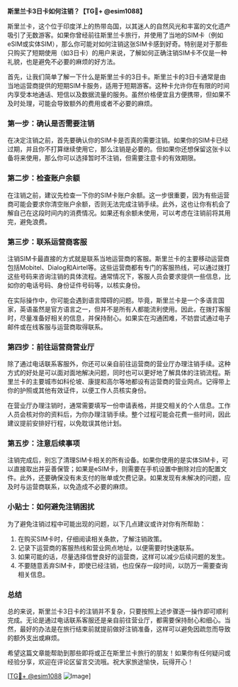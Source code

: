 **斯里兰卡3日卡如何注销？【TG💪+ @esim1088】**

斯里兰卡，这个位于印度洋上的热带岛国，以其迷人的自然风光和丰富的文化遗产吸引了无数游客。如果你曾经前往斯里兰卡旅行，并使用了当地的SIM卡（例如eSIM或实体SIM），那么你可能对如何注销这张SIM卡感到好奇。特别是对于那些只购买了短期使用（如3日卡）的用户来说，了解如何正确注销SIM卡不仅是一种礼貌，也是避免不必要的麻烦的好方法。

首先，让我们简单了解一下什么是斯里兰卡的3日卡。斯里兰卡的3日卡通常是由当地运营商提供的短期SIM卡服务，适用于短期游客。这种卡允许你在有限的时间内享受本地通话、短信以及数据流量的服务。虽然价格便宜且方便携带，但如果不及时处理，可能会导致额外的费用或者不必要的麻烦。

### **第一步：确认是否需要注销**
在决定注销之前，首先要确认你的SIM卡是否真的需要注销。如果你的SIM卡已经过期，并且你不打算继续使用它，那么注销是必要的。但如果你还想保留这张卡以备将来使用，那么你可以选择暂时不注销，但需要注意卡的有效期限。

### **第二步：检查账户余额**
在注销之前，建议先检查一下你的SIM卡账户余额。这一步很重要，因为有些运营商可能会要求你清空账户余额，否则无法完成注销手续。此外，这也让你有机会了解自己在这段时间内的消费情况。如果还有余额未使用，可以考虑在注销前将其用完，避免浪费。

### **第三步：联系运营商客服**
注销SIM卡最直接的方式就是联系当地运营商的客服。斯里兰卡的主要移动运营商包括Mobitel、Dialog和Airtel等。这些运营商都有专门的客服热线，可以通过拨打这些号码来咨询注销的具体流程。通常情况下，客服人员会要求提供一些信息，比如你的电话号码、身份证件号码等，以核实身份。

在实际操作中，你可能会遇到语言障碍的问题。毕竟，斯里兰卡是一个多语言国家，英语虽然是官方语言之一，但并不是所有人都能流利使用。因此，在拨打客服时，尽量准备好相关的信息，并保持耐心。如果实在沟通困难，不妨尝试通过电子邮件或在线客服与运营商取得联系。

### **第四步：前往运营商营业厅**
除了通过电话联系客服外，你还可以亲自前往运营商的营业厅办理注销手续。这种方式的好处是可以面对面地解决问题，同时也可以更好地了解具体的注销流程。斯里兰卡的主要城市如科伦坡、康提和高尔等地都设有运营商的营业网点。记得带上你的护照或其他有效证件，以便工作人员核实身份。

在营业厅办理注销时，通常需要填写一份申请表格，并提交相关的个人信息。工作人员会核对你的资料后，为你办理注销手续。整个过程可能会花费一些时间，因此建议提前安排好行程，以免耽误其他计划。

### **第五步：注意后续事项**
注销完成后，别忘了清理SIM卡相关的所有设备。如果你使用的是实体SIM卡，可以直接取出并妥善保管；如果是eSIM卡，则需要在手机设置中删除对应的配置文件。此外，还要确保没有未支付的账单或欠费记录。如果发现有未解决的问题，应及时与运营商联系，以免造成不必要的麻烦。

### **小贴士：如何避免注销困扰**
为了避免注销过程中可能出现的问题，以下几点建议或许对你有所帮助：
1. 在购买SIM卡时，仔细阅读相关条款，了解注销政策。
2. 记录下运营商的客服热线和营业网点地址，以便需要时快速联系。
3. 如果可能的话，尽量选择信誉良好的运营商，这样可以减少后续问题的发生。
4. 不要随意丢弃SIM卡，即使已经注销，也应保存一段时间，以防万一需要查询相关信息。

### **总结**
总的来说，斯里兰卡3日卡的注销并不复杂，只要按照上述步骤逐一操作即可顺利完成。无论是通过电话联系客服还是亲自前往营业厅，都需要保持耐心和细心。当然，最好的办法是在旅行结束前就提前做好注销准备，这样可以避免因疏忽而导致的额外支出或麻烦。

希望这篇文章能帮助到那些即将或正在斯里兰卡旅行的朋友！如果你有任何疑问或经验分享，欢迎在评论区留言交流哦。祝大家旅途愉快，玩得开心！

[[TG💪+ @esim1088](https://t.me/s/esim1088) ![Image](https://i.postimg.cc/4NQfJmqS/Snipaste-2025-05-13-00-14-12.png)]